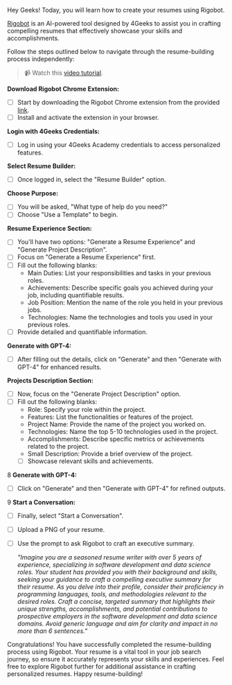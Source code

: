 Hey Geeks! Today, you will learn how to create your resumes using Rigobot. 

[Rigobot](https://4geeks.com/rigobot) is an AI-powered tool designed by 4Geeks to assist you in crafting compelling resumes that effectively showcase your skills and accomplishments. 

Follow the steps outlined below to navigate through the resume-building process independently:

> 📹 Watch this [video tutorial](https://www.loom.com/share/186d5016f5c64582b4ede9773aca68ad?sid=c864431c-10a7-4858-a2e2-25884b76c7f6).

**Download Rigobot Chrome Extension:**
- [ ] Start by downloading the Rigobot Chrome extension from the provided [link](https://chromewebstore.google.com/detail/rigobot-gpt/nafkfoblmejhkpamppohfglpkiohikbb).
- [ ] Install and activate the extension in your browser.

**Login with 4Geeks Credentials:**
- [ ] Log in using your 4Geeks Academy credentials to access personalized features.

**Select Resume Builder:**
- [ ] Once logged in, select the "Resume Builder" option.

**Choose Purpose:**
- [ ] You will be asked, "What type of help do you need?"
- [ ] Choose "Use a Template" to begin.

**Resume Experience Section:**
- [ ] You'll have two options: "Generate a Resume Experience" and "Generate Project Description".
- [ ] Focus on "Generate a Resume Experience" first.
- [ ] Fill out the following blanks:
     - Main Duties: List your responsibilities and tasks in your previous roles.
     - Achievements: Describe specific goals you achieved during your job, including quantifiable results.
     - Job Position: Mention the name of the role you held in your previous jobs.
     - Technologies: Name the technologies and tools you used in your previous roles.
- [ ] Provide detailed and quantifiable information.

**Generate with GPT-4:**
- [ ] After filling out the details, click on "Generate" and then "Generate with GPT-4" for enhanced results.

**Projects Description Section:**
- [ ] Now, focus on the "Generate Project Description" option.
- [ ] Fill out the following blanks:
     - Role: Specify your role within the project.
     - Features: List the functionalities or features of the project.
     - Project Name: Provide the name of the project you worked on.
     - Technologies: Name the top 5-10 technologies used in the project.
     - Accomplishments: Describe specific metrics or achievements related to the project.
     - Small Description: Provide a brief overview of the project.
  - [ ] Showcase relevant skills and achievements.

8 **Generate with GPT-4:**
- [ ] Click on "Generate" and then "Generate with GPT-4" for refined outputs.

9 **Start a Conversation:**
- [ ] Finally, select "Start a Conversation".
- [ ] Upload a PNG of your resume.
- [ ] Use the prompt to ask Rigobot to craft an executive summary.
     
   _"Imagine you are a seasoned resume writer with over 5 years of experience, specializing in software development and data science roles. Your student has provided you with their background and skills, seeking your guidance to craft a compelling executive summary for their resume. As you delve into their profile, consider their proficiency in programming languages, tools, and methodologies relevant to the desired roles. Craft a concise, targeted summary that highlights their unique strengths, accomplishments, and potential contributions to prospective employers in the software development and data science domains. Avoid generic language and aim for clarity and impact in no more than 6 sentences."_

Congratulations! You have successfully completed the resume-building process using Rigobot. Your resume is a vital tool in your job search journey, so ensure it accurately represents your skills and experiences. Feel free to explore Rigobot further for additional assistance in crafting personalized resumes. Happy resume-building!
